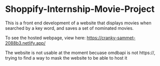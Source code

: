 # Shoppify-Internship-Movie-Project
This is a front end development of a website that displays movies when searched by a key word, and saves a set of nominated movies.

To see the hosted webpage, view here: https://cranky-sammet-2088b3.netlify.app/

The website is not usable at the moment becuase omdbapi is not https://, trying to find a way to mask the website to be able to host it
